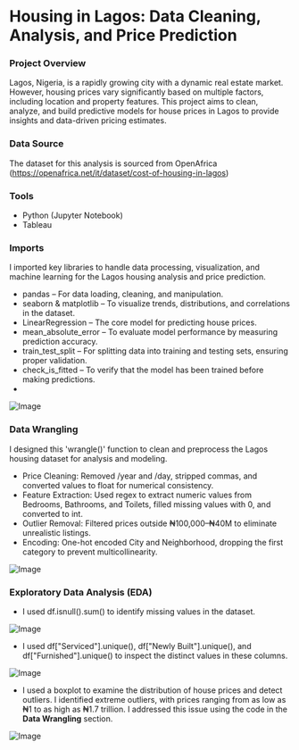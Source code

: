 # Housing in Lagos: Data Cleaning, Analysis, and Price Prediction

### Project Overview

Lagos, Nigeria, is a rapidly growing city with a dynamic real estate market. However, housing prices vary significantly based on multiple factors, including location and property features. This project aims to clean, analyze, and build predictive models for house prices in Lagos to provide insights and data-driven pricing estimates.

### Data Source

The dataset for this analysis is sourced from OpenAfrica (https://openafrica.net/it/dataset/cost-of-housing-in-lagos)

### Tools

- Python (Jupyter Notebook)
- Tableau

### Imports

I imported key libraries to handle data processing, visualization, and machine learning for the Lagos housing analysis and price prediction.

- pandas – For data loading, cleaning, and manipulation.
- seaborn & matplotlib – To visualize trends, distributions, and correlations in the dataset.
- LinearRegression – The core model for predicting house prices.
- mean_absolute_error – To evaluate model performance by measuring prediction accuracy.
- train_test_split – For splitting data into training and testing sets, ensuring proper validation.
- check_is_fitted – To verify that the model has been trained before making predictions.
- 
![Image](https://github.com/user-attachments/assets/a35c04c8-730f-4573-acde-c392eddf179d)

### Data Wrangling

I designed this 'wrangle()' function to clean and preprocess the Lagos housing dataset for analysis and modeling.

- Price Cleaning: Removed /year and /day, stripped commas, and converted values to float for numerical consistency.
- Feature Extraction: Used regex to extract numeric values from Bedrooms, Bathrooms, and Toilets, filled missing values with 0, and converted to int.
- Outlier Removal: Filtered prices outside ₦100,000–₦40M to eliminate unrealistic listings.
- Encoding: One-hot encoded City and Neighborhood, dropping the first category to prevent multicollinearity.

![Image](https://github.com/user-attachments/assets/d9fa3b72-7337-41a3-8eee-733f2f459136)

### Exploratory Data Analysis (EDA)

- I used df.isnull().sum() to identify missing values in the dataset. 

![Image](https://github.com/user-attachments/assets/b91ff5df-6b82-4109-8174-ecb85a8d4600)

- I used df["Serviced"].unique(), df["Newly Built"].unique(), and df["Furnished"].unique() to inspect the distinct values in these columns. 

![Image](https://github.com/user-attachments/assets/bc26946e-4930-4413-83ac-9e48e6954d75)

- I used a boxplot to examine the distribution of house prices and detect outliers. I identified extreme outliers, with prices ranging from as low as ₦1 to as high as ₦1.7 trillion. I addressed this issue using the code in the **Data Wrangling** section.

![Image](https://github.com/user-attachments/assets/809d1cf3-165f-4ec0-b2ac-5278054a32cc)
